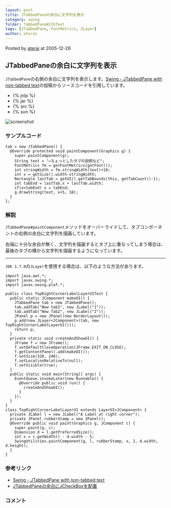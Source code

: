 ```yaml
---
layout: post
title: JTabbedPaneの余白に文字列を表示
category: swing
folder: TabbedPaneWithText
tags: [JTabbedPane, FontMetrics, JLayer]
author: aterai
---
```


Posted by [aterai](http://terai.xrea.jp/aterai.html) at 2005-12-26

## JTabbedPaneの余白に文字列を表示
`JTabbedPane`の右側の余白に文字列を表示します。[Swing - JTabbedPane with non-tabbed text](https://forums.oracle.com/forums/thread.jspa?threadID=1390495)の投稿からソースコードを引用しています。

- {% jnlp %}
- {% jar %}
- {% src %}
- {% svn %}

<!-- dummy comment line for breaking list -->

![screenshot](http://lh4.ggpht.com/_9Z4BYR88imo/TQTUTbAqf_I/AAAAAAAAAl0/APOrWdnvDko/s800/TabbedPaneWithText.png)

### サンプルコード
<pre class="prettyprint"><code>tab = new JTabbedPane() {
  @Override protected void paintComponent(Graphics g) {
    super.paintComponent(g);
    String text = "←ちょっとしたタブの説明など";
    FontMetrics fm = getFontMetrics(getFont());
    int stringWidth = fm.stringWidth(text)+10;
    int x = getSize().width-stringWidth;
    Rectangle lastTab = getUI().getTabBounds(this, getTabCount()-1);
    int tabEnd = lastTab.x + lastTab.width;
    if(x&lt;tabEnd) x = tabEnd;
    g.drawString(text, x+5, 18);
  }
};
</code></pre>

### 解説
`JTabbedPane#paintComponent`メソッドをオーバーライドして、タブコンポーネントの右側の余白に文字列を描画しています。

右端に十分な余白が無く、文字列を描画するとタブ上に重なってしまう場合は、最後のタブの横から文字列を描画するようになっています。

- - - -
`JDK 1.7.0`の`JLayer`を使用する場合は、以下のような方法があります。

<pre class="prettyprint"><code>import java.awt.*;
import javax.swing.*;
import javax.swing.plaf.*;

public class TopRightCornerLabelLayerUITest {
  public static JComponent makeUI() {
    JTabbedPane tab = new JTabbedPane();
    tab.addTab("New tab1", new JLabel("1"));
    tab.addTab("New Tab2", new JLabel("2"));
    JPanel p = new JPanel(new BorderLayout());
    p.add(new JLayer&lt;JComponent&gt;(tab, new TopRightCornerLabelLayerUI()));
    return p;
  }
  private static void createAndShowUI() {
    JFrame f = new JFrame();
    f.setDefaultCloseOperation(JFrame.EXIT_ON_CLOSE);
    f.getContentPane().add(makeUI());
    f.setSize(320, 240);
    f.setLocationRelativeTo(null);
    f.setVisible(true);
  }
  public static void main(String[] args) {
    EventQueue.invokeLater(new Runnable() {
      @Override public void run() {
        createAndShowUI();
      }
    });
  }
}
class TopRightCornerLabelLayerUI extends LayerUI&lt;JComponent&gt; {
  private JLabel l = new JLabel("A Label at right corner");
  private JPanel rubberStamp = new JPanel();
  @Override public void paint(Graphics g, JComponent c) {
    super.paint(g, c);
    Dimension d = l.getPreferredSize();
    int x = c.getWidth() - d.width - 5;
    SwingUtilities.paintComponent(g, l, rubberStamp, x, 2, d.width, d.height);
  }
}
</code></pre>

### 参考リンク
- [Swing - JTabbedPane with non-tabbed text](https://forums.oracle.com/forums/thread.jspa?threadID=1390495)
- [JTabbedPaneの余白にJCheckBoxを配置](http://terai.xrea.jp/Swing/TabbedPaneWithCheckBox.html)

<!-- dummy comment line for breaking list -->

### コメント
